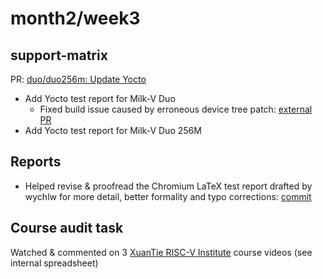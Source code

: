 # month2/week3
## support-matrix
PR: [duo/duo256m: Update Yocto](https://github.com/ruyisdk/support-matrix/pull/106)
- Add Yocto test report for Milk-V Duo
  - Fixed build issue caused by erroneous device tree patch: [external PR](https://github.com/kinsamanka/meta-milkv/pull/8)
- Add Yocto test report for Milk-V Duo 256M

## Reports
- Helped revise & proofread the Chromium LaTeX test report drafted by wychlw for more detail, better formality and typo corrections: [commit](https://github.com/QA-Team-lo/chromium_test/commit/b450d5f2397690cc0ae425290ccb1b2dc25cfb90)

## Course audit task
Watched & commented on 3 [XuanTie RISC-V Institute](https://www.xrvm.cn/community/risc_v) course videos (see internal spreadsheet)
